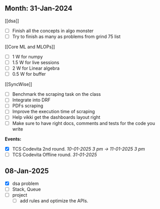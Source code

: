 
## Month: 31-Jan-2024

[[dsa]]
- [ ] Finish all the concepts in algo monster
- [ ] Try to finish as many as problems from grind 75 list 

[[Core ML and MLOPs]]
- [ ] 1 W for numpy 
- [ ] 1.5 W for live sessions
- [ ] 2 W for Linear algebra
- [ ] 0.5 W for buffer

[[SyncWise]]
- [ ] Benchmark the scraping task on the class
- [ ] Integrate into DRF 
- [ ] PDFs scraping 
- [ ] Improve the execution time of scraping 
- [ ] Help vikki get the dashboards layout right
- [ ] Make sure to have right docs, comments and tests for the code you write

**Events:**
- [x] TCS Codevita 2nd round. *10-01-2025 3 pm -> 11-01-2025 3 pm*
- [ ] TCS Codevita Offline round. *31-01-2025*

## 08-Jan-2025

- [x] dsa problem 
- [ ] Stack, Queue 
- [ ] project 
	- [ ] add rules and optimize the APIs.